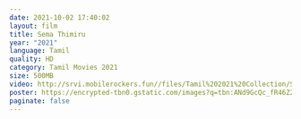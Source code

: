 ```yaml
---
date: 2021-10-02 17:40:02
layout: film
title: Sema Thimiru
year: "2021"
language: Tamil
quality: HD
category: Tamil Movies 2021
size: 500MB
video: http://srvi.mobilerockers.fun//files/Tamil%202021%20Collection/Sema%20Thimiru%20(2021)/Sema%20Thimiru%20(2021)%20Full%20Movies/Sema%20Thimiru%20(2021)%20HDRip/Sema%20Thimiru%20(2021)%20HDRip%20Single%20Part.mp4
poster: https://encrypted-tbn0.gstatic.com/images?q=tbn:ANd9GcQc_fR46Z25c8n4sy15qqF0Rtx8NYo3dIqF8Q&usqp=CAU
paginate: false
---
```

